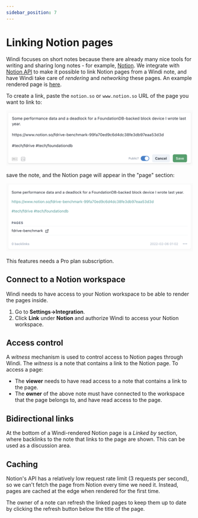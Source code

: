 ```yaml
---
sidebar_position: 7
---
```


# Linking Notion pages

Windi focuses on short notes because there are already many nice tools for writing and sharing long notes - for example, [Notion](https://www.notion.so). We integrate with [Notion API](https://developers.notion.com/) to make it possible to link Notion pages from a Windi note, and have Windi take care of *rendering* and *networking* these pages. An example rendered page is [here](https://windi.app/people/zhy/page/99fa70ed9c6d4dc38fe3db97eaa53d3d?note=2022-02-05-4c25e02115c7).

To create a link, paste the `notion.so` or `www.notion.so` URL of the page you want to link to:

<img alt="example" width="600px" src="/img/notion-link-example-2.png" />

save the note, and the Notion page will appear in the "page" section:

<img alt="example" width="600px" src="/img/notion-link-example-1.png" />

This features needs a Pro plan subscription.

## Connect to a Notion workspace

Windi needs to have access to your Notion workspace to be able to render the pages inside.

1. Go to **Settings->Integration**.
2. Click **Link** under **Notion** and authorize Windi to access your Notion workspace.

## Access control

A *witness* mechanism is used to control access to Notion pages through Windi. The *witness* is a note that contains a link to the Notion page. To access a page:

- The **viewer** needs to have read access to a note that contains a link to the page.
- The **owner** of the above note must have connected to the workspace that the page belongs to, and have read access to the page.

## Bidirectional links

At the bottom of a Windi-rendered Notion page is a *Linked by* section, where backlinks to the note that links to the page are shown. This can be used as a discussion area.

## Caching

Notion's API has a relatively low request rate limit (3 requests per second), so we can't fetch the page from Notion every time we need it. Instead, pages are cached at the edge when rendered for the first time.

The owner of a note can refresh the linked pages to keep them up to date by clicking the refresh button below the title of the page.
